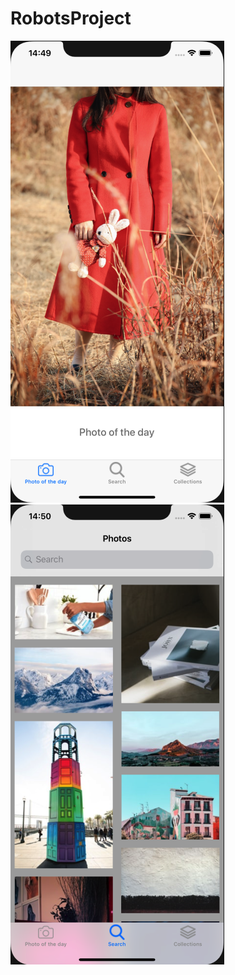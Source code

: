 # RobotsProject
![Photo of the day on main screen](https://github.com/1rusl1/RobotsProject/blob/master/Screenshots/Photo%20of%20the%20day.png)
![Photo feed on search screen](https://github.com/1rusl1/RobotsProject/blob/master/Screenshots/Photo%20feed.png)

